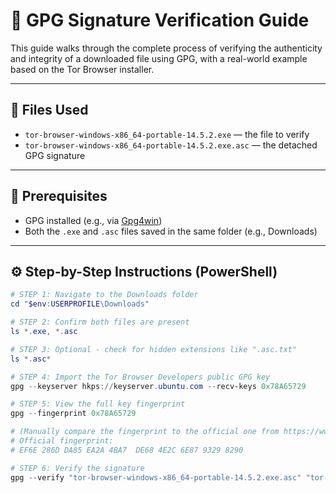 # 🔐 GPG Signature Verification Guide

This guide walks through the complete process of verifying the authenticity and integrity of a downloaded file using GPG, with a real-world example based on the Tor Browser installer.

---

## 📁 Files Used

- `tor-browser-windows-x86_64-portable-14.5.2.exe` — the file to verify  
- `tor-browser-windows-x86_64-portable-14.5.2.exe.asc` — the detached GPG signature

---

## 🧰 Prerequisites

- GPG installed (e.g., via [Gpg4win](https://gpg4win.org/))
- Both the `.exe` and `.asc` files saved in the same folder (e.g., Downloads)

---

## ⚙️ Step-by-Step Instructions (PowerShell)

```powershell
# STEP 1: Navigate to the Downloads folder
cd "$env:USERPROFILE\Downloads"

# STEP 2: Confirm both files are present
ls *.exe, *.asc

# STEP 3: Optional - check for hidden extensions like ".asc.txt"
ls *.asc*

# STEP 4: Import the Tor Browser Developers public GPG key
gpg --keyserver hkps://keyserver.ubuntu.com --recv-keys 0x78A65729

# STEP 5: View the full key fingerprint
gpg --fingerprint 0x78A65729

# (Manually compare the fingerprint to the official one from https://www.torproject.org/docs/verifying-signatures/)
# Official fingerprint:
# EF6E 286D DA85 EA2A 4BA7  DE68 4E2C 6E87 9329 8290

# STEP 6: Verify the signature
gpg --verify "tor-browser-windows-x86_64-portable-14.5.2.exe.asc" "tor-browser-windows-x86_64-portable-14.5.2.exe"

